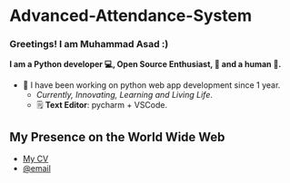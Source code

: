# Advanced-Attendance-System


### Greetings! I am Muhammad Asad :)

**I am a Python developer 💻, Open Source Enthusiast, :penguin: and a human :man:.**

- :toolbox: I have been working on python web app development since 1 year.
  - _Currently, Innovating, Learning and Living Life_.
  - 🗒️ **Text Editor**: pycharm + VSCode.
 
## My Presence on the World Wide Web

- [My CV](https://masadkhokhar.github.io/Advanced-Attendance-System/)
- [@email](mailto:m.asad02212@gmail.com)

